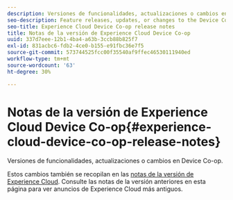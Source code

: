 ```yaml
---
description: Versiones de funcionalidades, actualizaciones o cambios en Device Co-op.
seo-description: Feature releases, updates, or changes to the Device Co-op.
seo-title: Experience Cloud Device Co-op release notes
title: Notas de la versión de Experience Cloud Device Co-op
uuid: 337d7eee-12b1-4ba4-a63b-3ccb88b825f7
exl-id: 831acbc6-fdb2-4ce0-b155-e91fbc36e7f5
source-git-commit: 573744525fcc00f35540af9ffec46530111940ed
workflow-type: tm+mt
source-wordcount: '63'
ht-degree: 30%

---
```


# Notas de la versión de Experience Cloud Device Co-op{#experience-cloud-device-co-op-release-notes}

Versiones de funcionalidades, actualizaciones o cambios en Device Co-op.

Estos cambios también se recopilan en las [notas de la versión de Experience Cloud](https://docs.adobe.com/content/help/es-ES/release-notes/experience-cloud/current.html). Consulte las notas de la versión anteriores en esta página para ver anuncios de Experience Cloud más antiguos.
